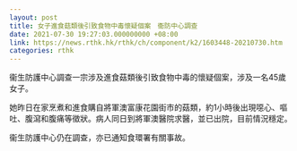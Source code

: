 ```yaml
---
layout: post
title: 女子進食菇類後引致食物中毒懷疑個案　衞防中心調查
date: 2021-07-30 19:27:03.000000000 +08:00
link: https://news.rthk.hk/rthk/ch/component/k2/1603448-20210730.htm
categories: rthk
---
```


衞生防護中心調查一宗涉及進食菇類後引致食物中毒的懷疑個案，涉及一名45歲女子。

她昨日在家烹煮和進食購自將軍澳富康花園街市的菇類，約1小時後出現噁心、嘔吐、腹瀉和腹痛等徵狀。病人同日到將軍澳醫院求醫，並已出院，目前情況穩定。

衞生防護中心仍在調查，亦已通知食環署有關事故。
